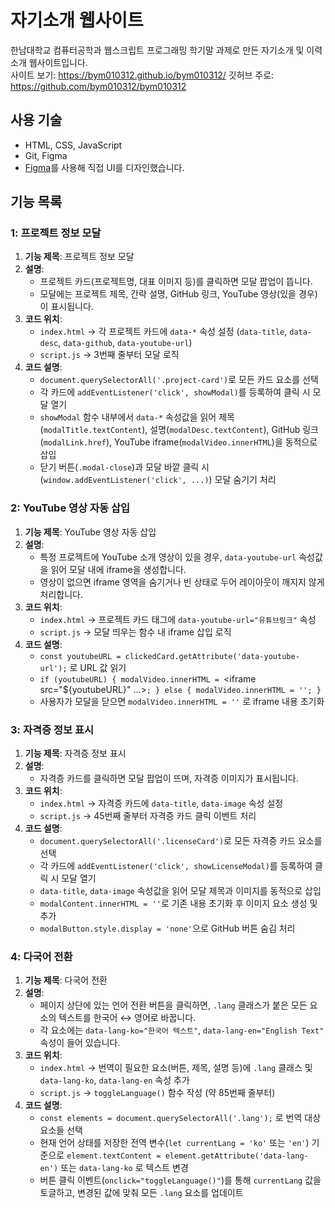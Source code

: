 # 자기소개 웹사이트
한남대학교 컴퓨터공학과 웹스크립트 프로그래밍 학기말 과제로 만든 자기소개 및 이력 소개 웹사이트입니다.  
사이트 보기: https://bym010312.github.io/bym010312/
깃허브 주로: https://github.com/bym010312/bym010312

## 사용 기술
- HTML, CSS, JavaScript  
- Git, Figma  
- [Figma](https://www.figma.com/design/qbVREP6zCJlkcQf0EpsLgh/resume?node-id=0-1&t=GIBCJyv60Ylecusr-1)를 사용해 직접 UI를 디자인했습니다.

## 기능 목록

### 1: 프로젝트 정보 모달 
1. **기능 제목**: 프로젝트 정보 모달  
2. **설명**:  
   - 프로젝트 카드(프로젝트명, 대표 이미지 등)를 클릭하면 모달 팝업이 뜹니다.  
   - 모달에는 프로젝트 제목, 간략 설명, GitHub 링크, YouTube 영상(있을 경우)이 표시됩니다.  
3. **코드 위치**:  
   - `index.html` → 각 프로젝트 카드에 `data-*` 속성 설정 (`data-title`, `data-desc`, `data-github`, `data-youtube-url`)  
   - `script.js` → 3번째 줄부터 모달 로직 
4. **코드 설명**:  
   - `document.querySelectorAll('.project-card')`로 모든 카드 요소를 선택  
   - 각 카드에 `addEventListener('click', showModal)`를 등록하여 클릭 시 모달 열기  
   - `showModal` 함수 내부에서 `data-*` 속성값을 읽어 제목(`modalTitle.textContent`), 설명(`modalDesc.textContent`), GitHub 링크(`modalLink.href`), YouTube iframe(`modalVideo.innerHTML`)을 동적으로 삽입  
   - 닫기 버튼(`.modal-close`)과 모달 바깥 클릭 시(`window.addEventListener('click', ...)`) 모달 숨기기 처리

### 2: YouTube 영상 자동 삽입  
1. **기능 제목**: YouTube 영상 자동 삽입  
2. **설명**:  
   - 특정 프로젝트에 YouTube 소개 영상이 있을 경우, `data-youtube-url` 속성값을 읽어 모달 내에 iframe을 생성합니다.  
   - 영상이 없으면 iframe 영역을 숨기거나 빈 상태로 두어 레이아웃이 깨지지 않게 처리합니다.  
3. **코드 위치**:  
   - `index.html` → 프로젝트 카드 태그에 `data-youtube-url="유튜브링크"` 속성  
   - `script.js` → 모달 띄우는 함수 내 iframe 삽입 로직  
4. **코드 설명**:  
   - `const youtubeURL = clickedCard.getAttribute('data-youtube-url');` 로 URL 값 읽기  
   - `if (youtubeURL) { modalVideo.innerHTML = `<iframe src="${youtubeURL}" ...></iframe>`; } else { modalVideo.innerHTML = ''; }`  
   - 사용자가 모달을 닫으면 `modalVideo.innerHTML = ''` 로 iframe 내용 초기화

### 3: 자격증 정보 표시
1. **기능 제목**: 자격증 정보 표시
2. **설명**:  
   - 자격증 카드를 클릭하면 모달 팝업이 뜨며, 자격증 이미지가 표시됩니다.   
3. **코드 위치**:  
   - `index.html` → 자격증 카드에 `data-title`, `data-image` 속성 설정  
   - `script.js` → 45번째 줄부터 자격증 카드 클릭 이벤트 처리  
4. **코드 설명**:  
   - `document.querySelectorAll('.licenseCard')`로 모든 자격증 카드 요소를 선택  
   - 각 카드에 `addEventListener('click', showLicenseModal)`를 등록하여 클릭 시 모달 열기  
   - `data-title`, `data-image` 속성값을 읽어 모달 제목과 이미지를 동적으로 삽입  
   - `modalContent.innerHTML = ''`로 기존 내용 초기화 후 이미지 요소 생성 및 추가  
   - `modalButton.style.display = 'none'`으로 GitHub 버튼 숨김 처리

### 4: 다국어 전환  
1. **기능 제목**: 다국어 전환  
2. **설명**:  
   - 페이지 상단에 있는 언어 전환 버튼을 클릭하면, `.lang` 클래스가 붙은 모든 요소의 텍스트를 한국어 ↔ 영어로 바꿉니다.  
   - 각 요소에는 `data-lang-ko="한국어 텍스트"`, `data-lang-en="English Text"` 속성이 들어 있습니다.  
3. **코드 위치**:  
   - `index.html` → 번역이 필요한 요소(버튼, 제목, 설명 등)에 `.lang` 클래스 및 `data-lang-ko`, `data-lang-en` 속성 추가  
   - `script.js` → `toggleLanguage()` 함수 작성 (약 85번째 줄부터)  
4. **코드 설명**:  
   - `const elements = document.querySelectorAll('.lang');` 로 번역 대상 요소들 선택  
   - 현재 언어 상태를 저장한 전역 변수(`let currentLang = 'ko'` 또는 `'en'`) 기준으로 `element.textContent = element.getAttribute('data-lang-en')` 또는 `data-lang-ko` 로 텍스트 변경  
   - 버튼 클릭 이벤트(`onclick="toggleLanguage()"`)를 통해 `currentLang` 값을 토글하고, 변경된 값에 맞춰 모든 `.lang` 요소를 업데이트
